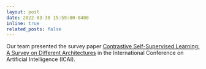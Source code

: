 ```yaml
---
layout: post
date: 2022-03-30 15:59:00-0400
inline: true
related_posts: false
---
```


Our team presented the survey paper [Contrastive Self-Supervised Learning: A Survey on Different Architectures](https://ieeexplore.ieee.org/abstract/document/9773725) in the International Conference on Artificial Intelligence (ICAI). 
